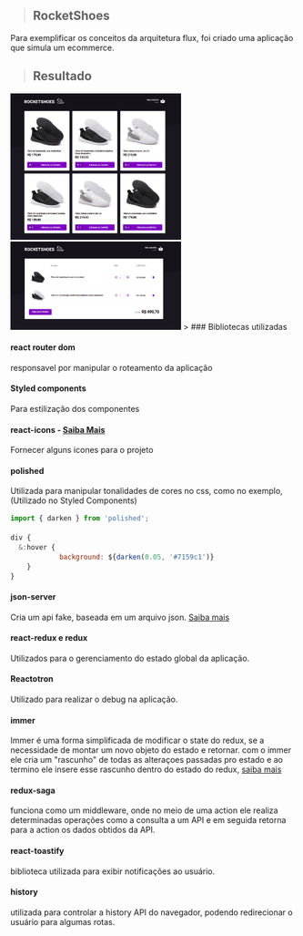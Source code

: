 > ## RocketShoes

Para exemplificar os conceitos da arquitetura flux, foi criado uma aplicação que simula um ecommerce.

> ##  Resultado

<img src='./1.png' width='300'>
<img src='./2.png' width='300'>
> ### Bibliotecas utilizadas

#### react router dom 
responsavel por manipular o roteamento da aplicação

#### Styled components 
Para estilização dos componentes

#### react-icons - [Saiba Mais](https://react-icons.netlify.com/#/)
Fornecer alguns icones para o projeto


#### polished 
Utilizada para manipular tonalidades de cores no css, como no exemplo,(Utilizado no Styled Components)
```Javascript
import { darken } from 'polished';

div {
  &:hover {
            background: ${darken(0.05, '#7159c1')}
    }
}
```

#### json-server
Cria um api fake, baseada em um arquivo json. [Saiba mais](https://github.com/typicode/json-server)

#### react-redux e redux
Utilizados para o gerenciamento do estado global da aplicação.

#### Reactotron 
Utilizado para realizar o debug na aplicação.


#### immer 
Immer é uma forma simplificada de modificar o state do redux, se a necessidade de montar um novo objeto do estado e retornar. com o immer ele cria um "rascunho" de todas as alteraçoes passadas pro estado e ao termino ele insere esse rascunho dentro do estado do redux, [saiba mais](https://immerjs.github.io/immer/docs/introduction)

#### redux-saga
funciona como um middleware, onde no meio de uma action ele realiza determinadas operações como a consulta a um API e em seguida retorna para a action os dados obtidos da API.

#### react-toastify
biblioteca utilizada para exibir notificações ao usuário.

#### history
utilizada para controlar a history API do navegador, podendo redirecionar o usuário para algumas rotas.

